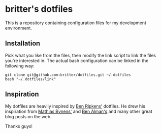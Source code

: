 # britter's dotfiles

This is a repository containing configuration files for my development environment.

## Installation

Pick what you like from the files, then modify the link script to link the files you're interested in. The actual bash configuration can be linked in the following way:

```
git clone git@github.com:britter/dotfiles.git ~/.dotfiles
bash "~/.dotfiles/link"
```
## Inspiration

My dotfiles are heavily inspired by [Ben Ripkens'](http://github.com/bripkens/dotfiles) dotfiles.
He drew his inspiration from [Mathias Bynens'](https://github.com/mathiasbynens/dotfiles) and
[Ben Alman's](https://github.com/cowboy/dotfiles) and many other great blog posts on the web.

Thanks guys!
